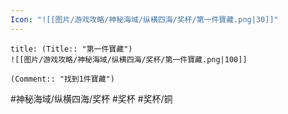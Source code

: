 ```yaml
---
Icon: "![[图片/游戏攻略/神秘海域/纵横四海/奖杯/第一件寶藏.png|30]]"
---
```

```ad-common-bronze-trophy
title: (Title:: "第一件寶藏")
![[图片/游戏攻略/神秘海域/纵横四海/奖杯/第一件寶藏.png|100]]

(Comment:: "找到1件寶藏")
```

#神秘海域/纵横四海/奖杯 #奖杯 #奖杯/铜
